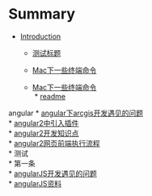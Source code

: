 # Summary

* [Introduction](readme.md)
  * [测试标题](ce-shi-biao-ti.md)     
  
  * [Mac下一些终端命令](Mac下一些终端命令.md)    
   * [Mac下一些终端命令](Mac下一些终端命令.md)    
  * [readme](readme.md)    

 angular
 	* [angular下arcgis开发遇见的问题](angular下arcgis开发遇见的问题.md)       
 		* [angular2中引入插件](angular2中引入插件.md)         
 			* [angular2开发知识点](angular2开发知识点.md)        
 			* [angular2网页前端执行流程](angular2网页前端执行流程.md)        
 	* 测试          
 		* 第一条        
 			* [angularJS开发遇见的问题](angularJS开发遇见的问题.md)          
 			* [angularJS资料](angularJS资料.md)          

